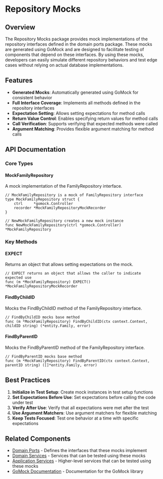 # Repository Mocks

## Overview

The Repository Mocks package provides mock implementations of the repository interfaces defined in the domain ports package. These mocks are generated using GoMock and are designed to facilitate testing of components that depend on these interfaces. By using these mocks, developers can easily simulate different repository behaviors and test edge cases without relying on actual database implementations.

## Features

- **Generated Mocks**: Automatically generated using GoMock for consistent behavior
- **Full Interface Coverage**: Implements all methods defined in the repository interfaces
- **Expectation Setting**: Allows setting expectations for method calls
- **Return Value Control**: Enables specifying return values for method calls
- **Call Verification**: Supports verifying that expected methods were called
- **Argument Matching**: Provides flexible argument matching for method calls

## API Documentation

### Core Types

#### MockFamilyRepository

A mock implementation of the FamilyRepository interface.

```
// MockFamilyRepository is a mock of FamilyRepository interface
type MockFamilyRepository struct {
    ctrl     *gomock.Controller
    recorder *MockFamilyRepositoryMockRecorder
}

// NewMockFamilyRepository creates a new mock instance
func NewMockFamilyRepository(ctrl *gomock.Controller) *MockFamilyRepository
```

### Key Methods

#### EXPECT

Returns an object that allows setting expectations on the mock.

```
// EXPECT returns an object that allows the caller to indicate expected use
func (m *MockFamilyRepository) EXPECT() *MockFamilyRepositoryMockRecorder
```

#### FindByChildID

Mocks the FindByChildID method of the FamilyRepository interface.

```
// FindByChildID mocks base method
func (m *MockFamilyRepository) FindByChildID(ctx context.Context, childID string) (*entity.Family, error)
```

#### FindByParentID

Mocks the FindByParentID method of the FamilyRepository interface.

```
// FindByParentID mocks base method
func (m *MockFamilyRepository) FindByParentID(ctx context.Context, parentID string) ([]*entity.Family, error)
```

## Best Practices

1. **Initialize in Test Setup**: Create mock instances in test setup functions
2. **Set Expectations Before Use**: Set expectations before calling the code under test
3. **Verify After Use**: Verify that all expectations were met after the test
4. **Use Argument Matchers**: Use argument matchers for flexible matching
5. **Keep Tests Focused**: Test one behavior at a time with specific expectations

## Related Components

- [Domain Ports](../README.md) - Defines the interfaces that these mocks implement
- [Domain Services](../../services/README.md) - Services that can be tested using these mocks
- [Application Services](../../../application/services/README.md) - Higher-level services that can be tested using these mocks
- [GoMock Documentation](https://github.com/golang/mock) - Documentation for the GoMock library